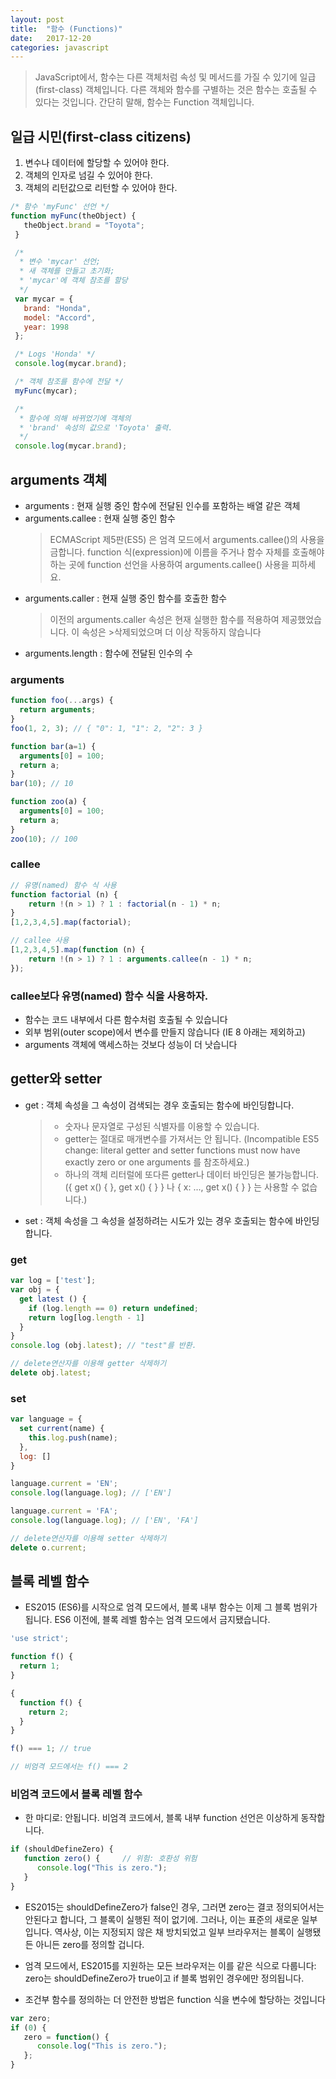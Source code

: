 ```yaml
---
layout: post
title:  "함수 (Functions)"
date:   2017-12-20
categories: javascript
---
```


> JavaScript에서, 함수는 다른 객체처럼 속성 및 메서드를 가질 수 있기에 일급(first-class) 객체입니다. 다른 객체와 함수를 구별하는 것은 함수는 호출될 수 있다는 것입니다. 간단히 말해, 함수는 Function 객체입니다.

## 일급 시민(first-class citizens)
1. 변수나 데이터에 할당할 수 있어야 한다.
1. 객체의 인자로 넘길 수 있어야 한다.
1. 객체의 리턴값으로 리턴할 수 있어야 한다.

```javascript
/* 함수 'myFunc' 선언 */
function myFunc(theObject) {
   theObject.brand = "Toyota";
 }

 /*
  * 변수 'mycar' 선언;
  * 새 객체를 만들고 초기화;
  * 'mycar'에 객체 참조를 할당
  */
 var mycar = {
   brand: "Honda",
   model: "Accord",
   year: 1998
 };

 /* Logs 'Honda' */
 console.log(mycar.brand);

 /* 객체 참조를 함수에 전달 */
 myFunc(mycar);

 /*
  * 함수에 의해 바뀌었기에 객체의
  * 'brand' 속성의 값으로 'Toyota' 출력.
  */
 console.log(mycar.brand);
```

## arguments 객체
* arguments : 현재 실행 중인 함수에 전달된 인수를 포함하는 배열 같은 객체
* arguments.callee : 현재 실행 중인 함수
  > ECMAScript 제5판(ES5) 은 엄격 모드에서 arguments.callee()의 사용을 금합니다.
  > function 식(expression)에 이름을 주거나 함수 자체를 호출해야 하는 곳에 function 선언을
  > 사용하여 arguments.callee() 사용을 피하세요.
* arguments.caller : 현재 실행 중인 함수를 호출한 함수
  >이전의 arguments.caller 속성은 현재 실행한 함수를 적용하여 제공했었습니다. 이 속성은 >삭제되었으며 더 이상 작동하지 않습니다
* arguments.length : 함수에 전달된 인수의 수

### arguments
```javascript
function foo(...args) {
  return arguments;
}
foo(1, 2, 3); // { "0": 1, "1": 2, "2": 3 }

function bar(a=1) {
  arguments[0] = 100;
  return a;
}
bar(10); // 10

function zoo(a) {
  arguments[0] = 100;
  return a;
}
zoo(10); // 100
```

### callee
```javascript
// 유명(named) 함수 식 사용
function factorial (n) {
    return !(n > 1) ? 1 : factorial(n - 1) * n;
}
[1,2,3,4,5].map(factorial);

// callee 사용
[1,2,3,4,5].map(function (n) {
    return !(n > 1) ? 1 : arguments.callee(n - 1) * n;
});
```

### callee보다 유명(named) 함수 식을 사용하자.
* 함수는 코드 내부에서 다른 함수처럼 호출될 수 있습니다
* 외부 범위(outer scope)에서 변수를 만들지 않습니다 (IE 8 아래는 제외하고)
* arguments 객체에 액세스하는 것보다 성능이 더 낫습니다

## getter와 setter
* get : 객체 속성을 그 속성이 검색되는 경우 호출되는 함수에 바인딩합니다.
  > * 숫자나 문자열로 구성된 식별자를 이용할 수 있습니다.
  > * getter는 절대로 매개변수를 가져서는 안 됩니다. (Incompatible ES5 change: literal getter and setter functions must now have exactly zero or one arguments 를 참조하세요.)
  > * 하나의 객체 리터럴에 또다른 getter나 데이터 바인딩은 불가능합니다. ({ get x() { }, get x() { } } 나 { x: ..., get x() { } } 는 사용할 수 없습니다.)
* set : 객체 속성을 그 속성을 설정하려는 시도가 있는 경우 호출되는 함수에 바인딩합니다.

### get
```javascript
var log = ['test'];
var obj = {
  get latest () {
    if (log.length == 0) return undefined;
    return log[log.length - 1]
  }
}
console.log (obj.latest); // "test"를 반환.

// delete연산자를 이용해 getter 삭제하기
delete obj.latest;
```

### set
```javascript
var language = {
  set current(name) {
    this.log.push(name);
  },
  log: []
}

language.current = 'EN';
console.log(language.log); // ['EN']

language.current = 'FA';
console.log(language.log); // ['EN', 'FA']

// delete연산자를 이용해 setter 삭제하기
delete o.current;
```

## 블록 레벨 함수
* ES2015 (ES6)를 시작으로 엄격 모드에서, 블록 내부 함수는 이제 그 블록 범위가 됩니다. ES6 이전에, 블록 레벨 함수는 엄격 모드에서 금지됐습니다.

```javascript
'use strict';

function f() { 
  return 1; 
}

{  
  function f() { 
    return 2; 
  }
}

f() === 1; // true

// 비엄격 모드에서는 f() === 2
```

### 비엄격 코드에서 블록 레벨 함수
* 한 마디로: 안됩니다. 비엄격 코드에서, 블록 내부 function 선언은 이상하게 동작합니다. 

```javascript
if (shouldDefineZero) {
   function zero() {     // 위험: 호환성 위험
      console.log("This is zero.");
   }
}
```

* ES2015는 shouldDefineZero가 false인 경우, 그러면 zero는 결코 정의되어서는 안된다고 합니다, 그 블록이 실행된 적이 없기에. 그러나, 이는 표준의 새로운 일부입니다. 역사상, 이는 지정되지 않은 채 방치되었고 일부 브라우저는 블록이 실행됐든 아니든 zero를 정의할 겁니다.

* 엄격 모드에서, ES2015를 지원하는 모든 브라우저는 이를 같은 식으로 다룹니다: zero는 shouldDefineZero가 true이고 if 블록 범위인 경우에만 정의됩니다.

* 조건부 함수를 정의하는 더 안전한 방법은 function 식을 변수에 할당하는 것입니다

```javascript
var zero;
if (0) {
   zero = function() {
      console.log("This is zero.");
   };
}
```


